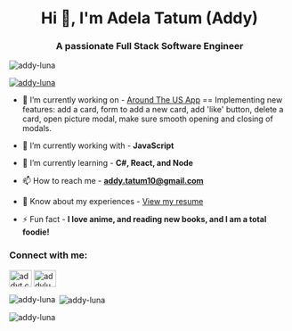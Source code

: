 <h1 align="center">Hi 👋, I'm Adela Tatum (Addy)</h1>
<h3 align="center">A passionate Full Stack Software Engineer</h3>

<p align="left"> <img src="https://komarev.com/ghpvc/?username=addy-luna&label=Profile%20views&color=0e75b6&style=flat" alt="addy-luna" /> </p>

<p align="left"> <a href="https://github.com/ryo-ma/github-profile-trophy"><img src="https://github-profile-trophy.vercel.app/?username=addy-luna" alt="addy-luna" /></a> </p>

- 🔭 I’m currently working on - [Around The US App](https://github.com/addy-luna/se_project_aroundtheus_AT) == Implementing new features: add a card, form to add a new card, add 'like' button, delete a card, open picture modal, make sure smooth opening and closing of modals.

- 👾 I’m currently working with - **JavaScript**

- 🌱 I’m currently learning - **C#, React, and Node**

- 📫 How to reach me - **addy.tatum10@gmail.com**

- 📄 Know about my experiences - [View my resume](https://drive.google.com/file/d/10yGAhO4RYmKblTch4PaCyHbpm_AZKuUv/view?usp=sharing)

- ⚡ Fun fact - **I love anime, and reading new books, and I am a total foodie!**

<h3 align="left">Connect with me:</h3>
<p align="left">
<a href="https://instagram.com/addyt.codes" target="blank"><img align="center" src="https://raw.githubusercontent.com/rahuldkjain/github-profile-readme-generator/master/src/images/icons/Social/instagram.svg" alt="addyt.codes" height="30" width="40" /></a>
<a href="https://discord.gg/addyluna" target="blank"><img align="center" src="https://raw.githubusercontent.com/rahuldkjain/github-profile-readme-generator/master/src/images/icons/Social/discord.svg" alt="addyluna" height="30" width="40" /></a>
</p>


<p><img align="left" src="https://github-readme-stats.vercel.app/api/top-langs?username=addy-luna&show_icons=true&locale=en&layout=compact" alt="addy-luna" /></p>

<p>&nbsp;<img align="center" src="https://github-readme-stats.vercel.app/api?username=addy-luna&show_icons=true&locale=en" alt="addy-luna" /></p>

<p><img align="center" src="https://github-readme-streak-stats.herokuapp.com/?user=addy-luna&" alt="addy-luna" /></p>
